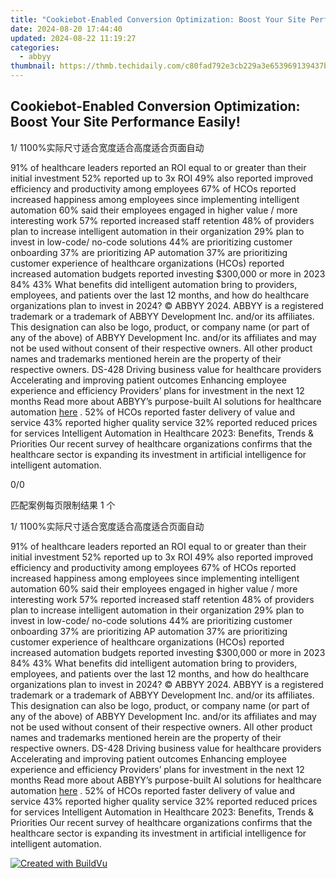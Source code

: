 ```yaml
---
title: "Cookiebot-Enabled Conversion Optimization: Boost Your Site Performance Easily!"
date: 2024-08-20 17:44:40
updated: 2024-08-22 11:19:27
categories:
  - abbyy
thumbnail: https://thmb.techidaily.com/c80fad792e3cb229a3e653969139437b39335328a63ecf71a877586d96fe497a.jpg
---
```


## Cookiebot-Enabled Conversion Optimization: Boost Your Site Performance Easily!

1/ 1100%实际尺寸适合宽度适合高度适合页面自动

91% of healthcare leaders reported an ROI equal to or greater than their initial investment 52% reported up to 3x ROI 49% also reported improved efficiency and productivity among employees 67% of HCOs reported increased happiness among employees since implementing intelligent automation 60% said their employees engaged in higher value / more interesting work 57% reported increased staff retention 48% of providers plan to increase intelligent automation in their organization 29% plan to invest in low-code/ no-code solutions 44% are prioritizing customer onboarding 37% are prioritizing AP automation 37% are prioritizing customer experience of healthcare organizations (HCOs) reported increased automation budgets reported investing $300,000 or more in 2023 84% 43% What benefits did intelligent automation bring to providers, employees, and patients over the last 12 months, and how do healthcare organizations plan to invest in 2024? © ABBYY 2024\. ABBYY is a registered trademark or a trademark of ABBYY Development Inc. and/or its affiliates. This designation can also be logo, product, or company name (or part of any of the above) of ABBYY Development Inc. and/or its affiliates and may not be used without consent of their respective owners. All other product names and trademarks mentioned herein are the property of their respective owners. DS-428 Driving business value for healthcare providers Accelerating and improving patient outcomes Enhancing employee experience and efficiency Providers’ plans for investment in the next 12 months Read more about ABBYY’s purpose-built AI solutions for healthcare automation [here](https://tools.techidaily.com/abbyy/products/) . 52% of HCOs reported faster delivery of value and service 43% reported higher quality service 32% reported reduced prices for services Intelligent Automation in Healthcare 2023: Benefits, Trends & Priorities Our recent survey of healthcare organizations confirms that the healthcare sector is expanding its investment in artificial intelligence for intelligent automation. 



0/0

匹配案例每页限制结果 1 个

1/ 1100%实际尺寸适合宽度适合高度适合页面自动

91% of healthcare leaders reported an ROI equal to or greater than their initial investment 52% reported up to 3x ROI 49% also reported improved efficiency and productivity among employees 67% of HCOs reported increased happiness among employees since implementing intelligent automation 60% said their employees engaged in higher value / more interesting work 57% reported increased staff retention 48% of providers plan to increase intelligent automation in their organization 29% plan to invest in low-code/ no-code solutions 44% are prioritizing customer onboarding 37% are prioritizing AP automation 37% are prioritizing customer experience of healthcare organizations (HCOs) reported increased automation budgets reported investing $300,000 or more in 2023 84% 43% What benefits did intelligent automation bring to providers, employees, and patients over the last 12 months, and how do healthcare organizations plan to invest in 2024? © ABBYY 2024\. ABBYY is a registered trademark or a trademark of ABBYY Development Inc. and/or its affiliates. This designation can also be logo, product, or company name (or part of any of the above) of ABBYY Development Inc. and/or its affiliates and may not be used without consent of their respective owners. All other product names and trademarks mentioned herein are the property of their respective owners. DS-428 Driving business value for healthcare providers Accelerating and improving patient outcomes Enhancing employee experience and efficiency Providers’ plans for investment in the next 12 months Read more about ABBYY’s purpose-built AI solutions for healthcare automation [here](https://tools.techidaily.com/abbyy/products/) . 52% of HCOs reported faster delivery of value and service 43% reported higher quality service 32% reported reduced prices for services Intelligent Automation in Healthcare 2023: Benefits, Trends & Priorities Our recent survey of healthcare organizations confirms that the healthcare sector is expanding its investment in artificial intelligence for intelligent automation. 

[![Created with BuildVu](https://www.abbyy.com/buildvu-logo.png)](https://www.idrsolutions.com/online-pdf-to-html-converter)

<ins class="adsbygoogle"
     style="display:block"
     data-ad-format="autorelaxed"
     data-ad-client="ca-pub-7571918770474297"
     data-ad-slot="1223367746"></ins>



<ins class="adsbygoogle"
     style="display:block"
     data-ad-client="ca-pub-7571918770474297"
     data-ad-slot="8358498916"
     data-ad-format="auto"
     data-full-width-responsive="true"></ins>
